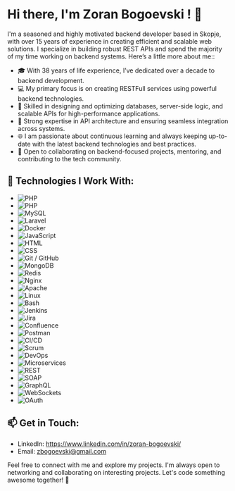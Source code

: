 # Hi there, I'm Zoran Bogoevski ! 👋
I'm a seasoned and highly motivated backend developer based in Skopje, with over 15 years of experience in creating 
efficient and scalable web solutions. I specialize in building robust REST APIs and spend the majority of my time working on backend systems. Here’s a little more about me::

- 🎓 With 38 years of life experience, I’ve dedicated over a decade to backend development.
- 💻 My primary focus is on creating RESTFull services using powerful backend technologies.
- 🌟 Skilled in designing and optimizing databases, server-side logic, and scalable APIs for high-performance 
  applications.
- 🔄 Strong expertise in API architecture and ensuring seamless integration across systems.
- 🌐 I am passionate about continuous learning and always keeping up-to-date with the latest backend technologies and 
  best practices.
- 🤝 Open to collaborating on backend-focused projects, mentoring, and contributing to the tech community.
## 🔧 Technologies I Work With:

- ![PHP](https://img.shields.io/badge/-PHP-333333?style=for-the-badge&logo=php)
- ![PHP](https://img.shields.io/badge/-PHPOOP-333333?style=for-the-badge&logo=php)
- ![MySQL](https://img.shields.io/badge/-MySQL-333333?style=for-the-badge&logo=mysql)
- ![Laravel](https://img.shields.io/badge/-LARAVEL-333333?style=for-the-badge&logo=laravel)
- ![Docker](https://img.shields.io/badge/-DOCKER-333333?style=for-the-badge&logo=docker)
- ![JavaScript](https://img.shields.io/badge/-JavaScript-333333?style=for-the-badge&logo=javascript)
- ![HTML](https://img.shields.io/badge/-HTML-333333?style=for-the-badge&logo=html5)
- ![CSS](https://img.shields.io/badge/-CSS-333333?style=for-the-badge&logo=css3)
- ![Git / GitHub](https://img.shields.io/badge/-Git/Git2Hub-333333?style=for-the-badge&logo=github)
- ![MongoDB](https://img.shields.io/badge/-MongoDB-333333?style=for-the-badge&logo=mongodb)
- ![Redis](https://img.shields.io/badge/-Redis-333333?style=for-the-badge&logo=redis)
- ![Nginx](https://img.shields.io/badge/-Nginx-333333?style=for-the-badge&logo=nginx)
- ![Apache](https://img.shields.io/badge/-Apache-333333?style=for-the-badge&logo=apache)
- ![Linux](https://img.shields.io/badge/-Linux-333333?style=for-the-badge&logo=linux)
- ![Bash](https://img.shields.io/badge/-Bash-333333?style=for-the-badge&logo=gnu-bash)
- ![Jenkins](https://img.shields.io/badge/-Jenkins-333333?style=for-the-badge&logo=jenkins)
- ![Jira](https://img.shields.io/badge/-Jira-333333?style=for-the-badge&logo=jira)
- ![Confluence](https://img.shields.io/badge/-Confluence-333333?style=for-the-badge&logo=confluence)
- ![Postman](https://img.shields.io/badge/-Postman-333333?style=for-the-badge&logo=postman)
- ![CI/CD](https://img.shields.io/badge/-CI/CD-333333?style=for-the-badge&logo=jenkins)
- ![Scrum](https://img.shields.io/badge/-Scrum-333333?style=for-the-badge&logo=agile)
- ![DevOps](https://img.shields.io/badge/-DevOps-333333?style=for-the-badge&logo=devops)
- ![Microservices](https://img.shields.io/badge/-Microservices-333333?style=for-the-badge&logo=microservices)
- ![REST](https://img.shields.io/badge/-REST-333333?style=for-the-badge&logo=rest)
- ![SOAP](https://img.shields.io/badge/-SOAP-333333?style=for-the-badge&logo=soap)
- ![GraphQL](https://img.shields.io/badge/-GraphQL-333333?style=for-the-badge&logo=graphql)
- ![WebSockets](https://img.shields.io/badge/-WebSockets-333333?style=for-the-badge&logo=websocket)
- ![OAuth](https://img.shields.io/badge/-OAuth-333333?style=for-the-badge&logo=oauth)

## 📫 Get in Touch:

- LinkedIn: https://www.linkedin.com/in/zoran-bogoevski/
- Email: zbogoevski@gmail.com

Feel free to connect with me and explore my projects. I'm always open to networking and collaborating on interesting projects. Let's code something awesome together! 🚀